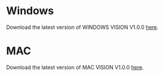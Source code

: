 # Windows
Download the latest version of WINDOWS VISION V1.0.0 [here](https://drive.google.com/file/d/16afp4TcU9a4247zT1gcpBZbf-N4DyC6J/view?usp=sharing).

# MAC
Download the latest version of MAC VISION V1.0.0 [here](https://drive.google.com/file/d/1PBAeHgnIT5K-X_5bRy1WDd-Cni3JlAjE/view?usp=drive_link).
